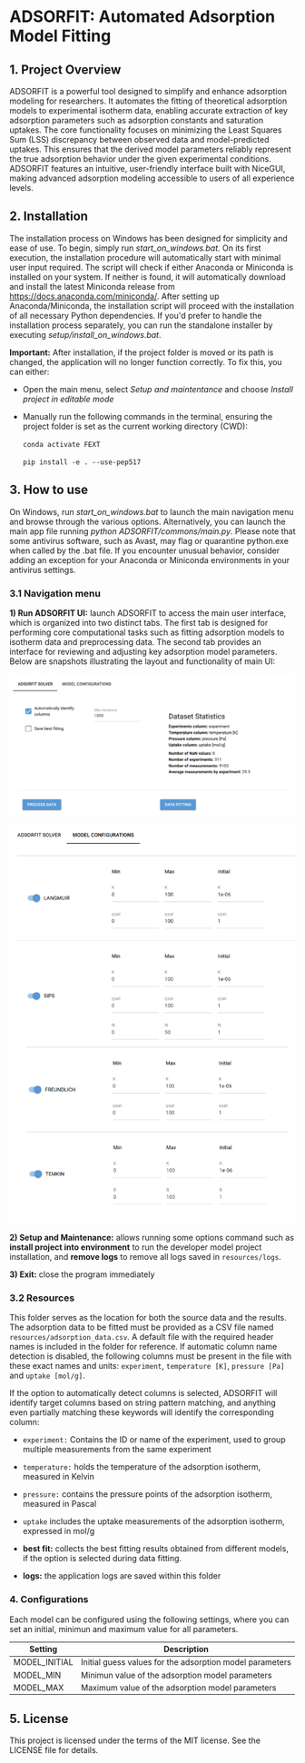 # ADSORFIT: Automated Adsorption Model Fitting

## 1. Project Overview
ADSORFIT is a powerful tool designed to simplify and enhance adsorption modeling for researchers. It automates the fitting of theoretical adsorption models to experimental isotherm data, enabling accurate extraction of key adsorption parameters such as adsorption constants and saturation uptakes. The core functionality focuses on minimizing the Least Squares Sum (LSS) discrepancy between observed data and model-predicted uptakes. This ensures that the derived model parameters reliably represent the true adsorption behavior under the given experimental conditions. ADSORFIT features an intuitive, user-friendly interface built with NiceGUI, making advanced adsorption modeling accessible to users of all experience levels.

## 2. Installation 
The installation process on Windows has been designed for simplicity and ease of use. To begin, simply run *start_on_windows.bat.* On its first execution, the installation procedure will automatically start with minimal user input required. The script will check if either Anaconda or Miniconda is installed on your system. If neither is found, it will automatically download and install the latest Miniconda release from https://docs.anaconda.com/miniconda/. After setting up Anaconda/Miniconda, the installation script will proceed with the installation of all necessary Python dependencies. If you'd prefer to handle the installation process separately, you can run the standalone installer by executing *setup/install_on_windows.bat*.  

**Important:** After installation, if the project folder is moved or its path is changed, the application will no longer function correctly. To fix this, you can either:

- Open the main menu, select *Setup and maintentance* and choose *Install project in editable mode*
- Manually run the following commands in the terminal, ensuring the project folder is set as the current working directory (CWD):

    `conda activate FEXT`

    `pip install -e . --use-pep517` 

## 3. How to use
On Windows, run *start_on_windows.bat* to launch the main navigation menu and browse through the various options. Alternatively, you can launch the main app file running *python ADSORFIT/commons/main.py*. Please note that some antivirus software, such as Avast, may flag or quarantine python.exe when called by the .bat file. If you encounter unusual behavior, consider adding an exception for your Anaconda or Miniconda environments in your antivirus settings.

### 3.1 Navigation menu

**1) Run ADSORFIT UI:** launch ADSORFIT to access the main user interface, which is organized into two distinct tabs. The first tab is designed for performing core computational tasks such as fitting adsorption models to isotherm data and preprocessing data. The second tab provides an interface for reviewing and adjusting key adsorption model parameters. Below are snapshots illustrating the layout and functionality of main UI:

![Solver UI snapshot](ADSORFIT/commons/assets/solver_UI.png)

![Models UI snapshot](ADSORFIT/commons/assets/models_UI.png)


**2) Setup and Maintenance:** allows running some options command such as **install project into environment** to run the developer model project installation, and **remove logs** to remove all logs saved in `resources/logs`. 

**3) Exit:** close the program immediately 

### 3.2 Resources
This folder serves as the location for both the source data and the results. The adsorption data to be fitted must be provided as a CSV file named `resources/adsorption_data.csv`. A default file with the required header names is included in the folder for reference. If automatic column name detection is disabled, the following columns must be present in the file with these exact names and units: `experiment`, `temperature [K]`, `pressure [Pa]` and `uptake [mol/g]`.

If the option to automatically detect columns is selected, ADSORFIT will identify target columns based on string pattern matching, and anything even partially matching these keywords will identify the corresponding column:

- `experiment:` Contains the ID or name of the experiment, used to group multiple measurements from the same experiment
- `temperature:` holds the temperature of the adsorption isotherm, measured in Kelvin
- `pressure:` contains the pressure points of the adsorption isotherm, measured in Pascal
- `uptake` includes the uptake measurements of the adsorption isotherm, expressed in mol/g

- **best fit:** collects the best fitting results obtained from different models, if the option is selected during data fitting.

- **logs:** the application logs are saved within this folder

### 4. Configurations
Each model can be configured using the following settings, where you can set an initial, minimun and maximum value for all parameters.

| Setting          | Description                                                     |
|------------------|-----------------------------------------------------------------|
| MODEL_INITIAL    | Initial guess values for the adsorption model parameters   |
| MODEL_MIN        | Minimun value of the adsorption model parameters           |
| MODEL_MAX        | Maximum value of the adsorption model parameters           |

## 5. License
This project is licensed under the terms of the MIT license. See the LICENSE file for details.



